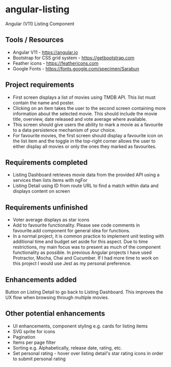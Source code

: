 # angular-listing
Angular (V11) Listing Component

## Tools / Resources
* Angular V11 - https://angular.io
* Bootstrap for CSS grid system - https://getbootstrap.com
* Feather icons - https://feathericons.com
* Google Fonts - https://fonts.google.com/specimen/Sarabun

## Project requirements
* First screen displays a list of movies using TMDB API. This list must contain the name and poster.
* Clicking on an item takes the user to the second screen containing more information about the selected movie. This should include the movie title, overview, date released and vote average where available.
* This screen should give users the ability to mark a movie as a favourite to a data persistence mechanism of your choice.
* For favourite movies, the first screen should display a favourite icon on the list item and the toggle in the top-right corner allows the user to either display all movies or only the ones they marked as favourites.

## Requirements completed
* Listing Dashboard retrieves movie data from the provided API using a services then lists items with ngFor
* Listing Detail using ID from route URL to find a match within data and displays content on screen

## Requirements unfinished
* Voter average displays as star icons
* Add to favourite functionality. Please see code comments in favourite.add component for general idea for functions.
* In a normal project, it is common practice to implement unit testing with additional time and budget set aside for this aspect. Due to time restrictions, my main focus was to present as much of the component functionality as possible. In previous Angular projects I have used Protractor, Mocha, Chai and Cucumber. If I had more time to work on this project I would use Jest as my personal preference.

## Enhancements added
Button on Listing Detail to go back to Listing Dashboard. This improves the UX flow when browsing through multiple movies.

## Other potential enhancements
* UI enhancements, component styling e.g. cards for listing items
* SVG sprite for icons
* Pagination
* Items per page filter
* Sorting e.g. Alphabetically, release date, rating, etc.
* Set personal rating - hover over listing detail's star rating icons in order to submit personal rating